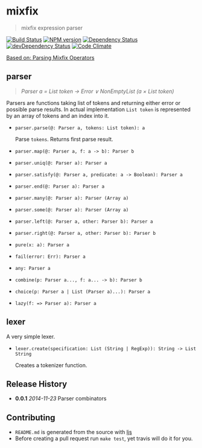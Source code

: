 # mixfix

> mixfix expression parser

[![Build Status](https://secure.travis-ci.org/phadej/mixfix.svg?branch=master)](http://travis-ci.org/phadej/mixfix)
[![NPM version](https://badge.fury.io/js/mixfix.svg)](http://badge.fury.io/js/mixfix)
[![Dependency Status](https://david-dm.org/phadej/mixfix.svg)](https://david-dm.org/phadej/mixfix)
[![devDependency Status](https://david-dm.org/phadej/mixfix/dev-status.svg)](https://david-dm.org/phadej/mixfix#info=devDependencies)
[![Code Climate](https://img.shields.io/codeclimate/github/phadej/mixfix.svg)](https://codeclimate.com/github/phadej/mixfix)

[Based on: Parsing Mixfix Operators](http://link.springer.com/chapter/10.1007%2F978-3-642-24452-0_5)


## parser

> *Parser a = List token → Error ∨ NonEmptyList (a × List token)*

Parsers are functions taking list of tokens and returning either error or possible parse results.
In actual implementation `List token` is represented by an array of tokens and an index into it.


- `parser.parse(@: Parser a, tokens: List token): a`

    Parse `tokens`. Returns first parse result.


- `parser.map(@: Parser a, f: a -> b): Parser b`


- `parser.uniq(@: Parser a): Parser a`


- `parser.satisfy(@: Parser a, predicate: a -> Boolean): Parser a`


- `parser.end(@: Parser a): Parser a`


- `parser.many(@: Parser a): Parser (Array a)`


- `parser.some(@: Parser a): Parser (Array a)`


- `parser.left(@: Parser a, other: Parser b): Parser a`


- `parser.right(@: Parser a, other: Parser b): Parser b`


- `pure(x: a): Parser a`


- `fail(error: Err): Parser a`


- `any: Parser a`


- `combine(p: Parser a..., f: a... -> b): Parser b`


- `choice(p: Parser a | List (Parser a)...): Parser a`


- `lazy(f: => Parser a): Parser a`



## lexer

A very simple lexer.


- `lexer.create(specification: List (String | RegExp)): String -> List String`

    Creates a tokenizer function.



## Release History

- **0.0.1** *2014-11-23* Parser combinators

## Contributing

- `README.md` is generated from the source with [ljs](https://github.com/phadej/ljs)
- Before creating a pull request run `make test`, yet travis will do it for you.
